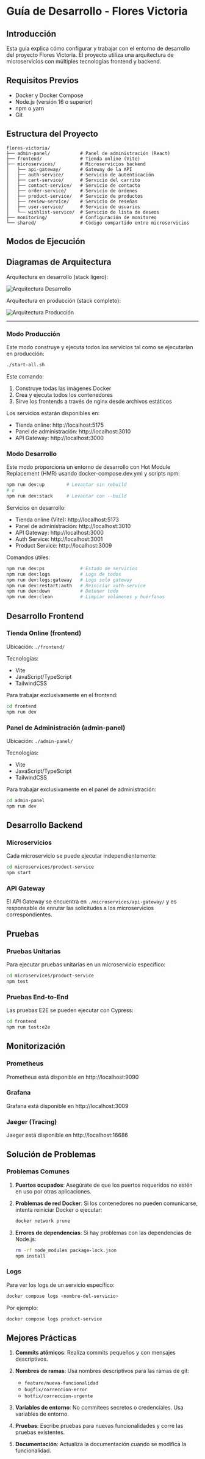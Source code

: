 # Guía de Desarrollo - Flores Victoria

## Introducción

Esta guía explica cómo configurar y trabajar con el entorno de desarrollo del proyecto Flores Victoria. El proyecto utiliza una arquitectura de microservicios con múltiples tecnologías frontend y backend.

## Requisitos Previos

- Docker y Docker Compose
- Node.js (versión 16 o superior)
- npm o yarn
- Git

## Estructura del Proyecto

```
flores-victoria/
├── admin-panel/           # Panel de administración (React)
├── frontend/              # Tienda online (Vite)
├── microservices/         # Microservicios backend
│   ├── api-gateway/       # Gateway de la API
│   ├── auth-service/      # Servicio de autenticación
│   ├── cart-service/      # Servicio del carrito
│   ├── contact-service/   # Servicio de contacto
│   ├── order-service/     # Servicio de órdenes
│   ├── product-service/   # Servicio de productos
│   ├── review-service/    # Servicio de reseñas
│   ├── user-service/      # Servicio de usuarios
│   └── wishlist-service/  # Servicio de lista de deseos
├── monitoring/            # Configuración de monitoreo
└── shared/                # Código compartido entre microservicios
```

## Modos de Ejecución

## Diagramas de Arquitectura

Arquitectura en desarrollo (stack ligero):

![Arquitectura Desarrollo](./docs/diagrams/architecture-dev.svg)

Arquitectura en producción (stack completo):

![Arquitectura Producción](./docs/diagrams/architecture-prod.svg)

---

### Modo Producción

Este modo construye y ejecuta todos los servicios tal como se ejecutarían en producción:

```bash
./start-all.sh
```

Este comando:
1. Construye todas las imágenes Docker
2. Crea y ejecuta todos los contenedores
3. Sirve los frontends a través de nginx desde archivos estáticos

Los servicios estarán disponibles en:
- Tienda online: http://localhost:5175
- Panel de administración: http://localhost:3010
- API Gateway: http://localhost:3000

### Modo Desarrollo

Este modo proporciona un entorno de desarrollo con Hot Module Replacement (HMR) usando docker-compose.dev.yml y scripts npm:

```bash
npm run dev:up        # Levantar sin rebuild
# o
npm run dev:stack     # Levantar con --build
```

Servicios en desarrollo:
- Tienda online (Vite): http://localhost:5173
- Panel de administración: http://localhost:3010
- API Gateway: http://localhost:3000
- Auth Service: http://localhost:3001
- Product Service: http://localhost:3009

Comandos útiles:
```bash
npm run dev:ps             # Estado de servicios
npm run dev:logs           # Logs de todos
npm run dev:logs:gateway   # Logs solo gateway
npm run dev:restart:auth   # Reiniciar auth-service
npm run dev:down           # Detener todo
npm run dev:clean          # Limpiar volúmenes y huérfanos
```

## Desarrollo Frontend

### Tienda Online (frontend)

Ubicación: `./frontend/`

Tecnologías:
- Vite
- JavaScript/TypeScript
- TailwindCSS

Para trabajar exclusivamente en el frontend:
```bash
cd frontend
npm run dev
```

### Panel de Administración (admin-panel)

Ubicación: `./admin-panel/`

Tecnologías:
- Vite
- JavaScript/TypeScript
- TailwindCSS

Para trabajar exclusivamente en el panel de administración:
```bash
cd admin-panel
npm run dev
```

## Desarrollo Backend

### Microservicios

Cada microservicio se puede ejecutar independientemente:

```bash
cd microservices/product-service
npm start
```

### API Gateway

El API Gateway se encuentra en `./microservices/api-gateway/` y es responsable de enrutar las solicitudes a los microservicios correspondientes.

## Pruebas

### Pruebas Unitarias

Para ejecutar pruebas unitarias en un microservicio específico:
```bash
cd microservices/product-service
npm test
```

### Pruebas End-to-End

Las pruebas E2E se pueden ejecutar con Cypress:
```bash
cd frontend
npm run test:e2e
```

## Monitorización

### Prometheus

Prometheus está disponible en http://localhost:9090

### Grafana

Grafana está disponible en http://localhost:3009

### Jaeger (Tracing)

Jaeger está disponible en http://localhost:16686

## Solución de Problemas

### Problemas Comunes

1. **Puertos ocupados**: Asegúrate de que los puertos requeridos no estén en uso por otras aplicaciones.

2. **Problemas de red Docker**: Si los contenedores no pueden comunicarse, intenta reiniciar Docker o ejecutar:
   ```bash
   docker network prune
   ```

3. **Errores de dependencias**: Si hay problemas con las dependencias de Node.js:
   ```bash
   rm -rf node_modules package-lock.json
   npm install
   ```

### Logs

Para ver los logs de un servicio específico:
```bash
docker compose logs <nombre-del-servicio>
```

Por ejemplo:
```bash
docker compose logs product-service
```

## Mejores Prácticas

1. **Commits atómicos**: Realiza commits pequeños y con mensajes descriptivos.

2. **Nombres de ramas**: Usa nombres descriptivos para las ramas de git:
   - `feature/nueva-funcionalidad`
   - `bugfix/correccion-error`
   - `hotfix/correccion-urgente`

3. **Variables de entorno**: No commitees secretos o credenciales. Usa variables de entorno.

4. **Pruebas**: Escribe pruebas para nuevas funcionalidades y corre las pruebas existentes.

5. **Documentación**: Actualiza la documentación cuando se modifica la funcionalidad.